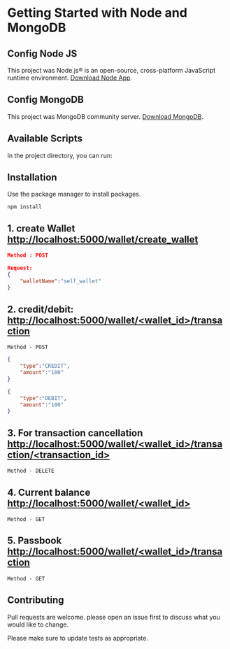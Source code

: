 # Getting Started with Node and MongoDB

## Config Node JS
This project was Node.js® is an open-source, cross-platform JavaScript runtime environment. [Download Node App](https://nodejs.org/en).

## Config MongoDB
This project was MongoDB community server. [Download MongoDB](https://www.mongodb.com/try/download/community).

## Available Scripts

In the project directory, you can run:

## Installation

Use the package manager to install packages.

```node
npm install
```

## 1. create Wallet [http://localhost:5000/wallet/create_wallet](http://localhost:5000/wallet/create_wallet)

```json
Method : POST

Request:
{
    "walletName":"self_wallet"
}
```
## 2. credit/debit: [http://localhost:5000/wallet/<wallet_id>/transaction](http://localhost:5000/wallet/<wallet_id>/transaction)

```text
Method - POST
```

```json
{
    "type":"CREDIT",
    "amount":"100"
}

{
    "type":"DEBIT",
    "amount":"100"
}
```
## 3. For transaction cancellation [http://localhost:5000/wallet/<wallet_id>/transaction/<transaction_id>](http://localhost:5000/wallet/<wallet_id>/transaction/<transaction_id>)

```text
Method - DELETE
```

## 4. Current balance [http://localhost:5000/wallet/<wallet_id>](http://localhost:5000/wallet/<wallet_id>)
```text
Method - GET
```
## 5. Passbook [http://localhost:5000/wallet/<wallet_id>/transaction](http://localhost:5000/wallet/<wallet_id>/transaction)

```text
Method - GET
```
## Contributing

Pull requests are welcome. please open an issue first
to discuss what you would like to change.

Please make sure to update tests as appropriate.
